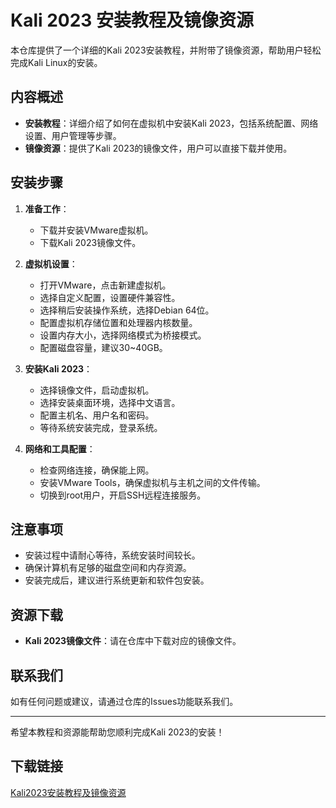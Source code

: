 # Kali 2023 安装教程及镜像资源

本仓库提供了一个详细的Kali 2023安装教程，并附带了镜像资源，帮助用户轻松完成Kali Linux的安装。

## 内容概述

- **安装教程**：详细介绍了如何在虚拟机中安装Kali 2023，包括系统配置、网络设置、用户管理等步骤。
- **镜像资源**：提供了Kali 2023的镜像文件，用户可以直接下载并使用。

## 安装步骤

1. **准备工作**：
   - 下载并安装VMware虚拟机。
   - 下载Kali 2023镜像文件。

2. **虚拟机设置**：
   - 打开VMware，点击新建虚拟机。
   - 选择自定义配置，设置硬件兼容性。
   - 选择稍后安装操作系统，选择Debian 64位。
   - 配置虚拟机存储位置和处理器内核数量。
   - 设置内存大小，选择网络模式为桥接模式。
   - 配置磁盘容量，建议30~40GB。

3. **安装Kali 2023**：
   - 选择镜像文件，启动虚拟机。
   - 选择安装桌面环境，选择中文语言。
   - 配置主机名、用户名和密码。
   - 等待系统安装完成，登录系统。

4. **网络和工具配置**：
   - 检查网络连接，确保能上网。
   - 安装VMware Tools，确保虚拟机与主机之间的文件传输。
   - 切换到root用户，开启SSH远程连接服务。

## 注意事项

- 安装过程中请耐心等待，系统安装时间较长。
- 确保计算机有足够的磁盘空间和内存资源。
- 安装完成后，建议进行系统更新和软件包安装。

## 资源下载

- **Kali 2023镜像文件**：请在仓库中下载对应的镜像文件。

## 联系我们

如有任何问题或建议，请通过仓库的Issues功能联系我们。

---

希望本教程和资源能帮助您顺利完成Kali 2023的安装！

## 下载链接

[Kali2023安装教程及镜像资源](https://pan.quark.cn/s/1232990b1c92)